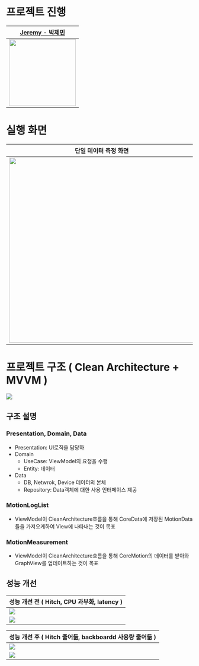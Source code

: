 
# 프로젝트 진행
| [Jeremy - 박제민](https://github.com/yjjem) |
| :--------: |
| <a href="https://github.com/yjjem"><img width="180px" src="https://i.imgur.com/RbVTB47.jpg"></a>     |

# 실행 화면

| 단일 데이터 측정 화면 |
| -------- |
| <img src="https://i.imgur.com/bXK8pEx.gif" height="500px"/> |

# 프로젝트 구조 ( Clean Architecture + MVVM )
![](https://i.imgur.com/7w40P4l.png)

## 구조 설명 

### Presentation, Domain, Data
- Presentation: UI로직을 담당하
- Domain
    - UseCase: ViewModel의 요청을 수행
    - Entity: 데이터
- Data
    - DB, Netwrok, Device 데이터의 본체
    - Repository: Data객체에 대한 사용 인터페이스 제공

### MotionLogList
- ViewModel이 CleanArchitecture흐름을 통해 CoreData에 저장된 MotionData들을 가져오게하여 View에 나타내는 것이 목표

### MotionMeasurement
- ViewModel이 CleanArchitecture흐름을 통해 CoreMotion의 데이터를 받아와 GraphView를 업데이트하는 것이 목표



## 성능 개선

| 성능 개선 전 ( Hitch, CPU 과부화, latency ) |
| -------- |
| ![](https://i.imgur.com/TZ4cNRJ.jpg)     |
| ![](https://i.imgur.com/FoYrF8i.png) |

| 성능 개선 후 ( Hitch 줄어듦, backboardd 사용량 줄어듦 ) |
| -------- |
| ![](https://i.imgur.com/PskuHEc.jpg) |
| ![](https://i.imgur.com/optcb1o.png) |
